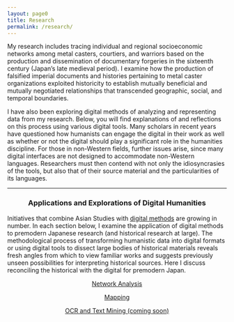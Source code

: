 ```yaml
---
layout: page0
title: Research
permalink: /research/
---
```


My research includes tracing individual and regional socioeconomic networks among metal casters, courtiers, and warriors based on the production and dissemination of documentary forgeries in the sixteenth century (Japan’s late medieval period). I examine how the production of falsified imperial documents and histories pertaining to metal caster organizations exploited historicity to establish mutually beneficial and mutually negotiated relationships that transcended geographic, social, and temporal boundaries.

I have also been exploring digital methods of analyzing and representing data from my research. Below, you will find explanations of and reflections on this process using various digital tools. Many scholars in recent years have questioned how humanists can engage the digital in their work as well as whether or not the digital should play a significant role in the humanities discipline. For those in non-Western fields, further issues arise, since many digital interfaces are not designed to accommodate non-Western languages. Researchers must then contend with not only the idiosyncrasies of the tools, but also that of their source material and the particularities of its languages.

<p></p>
<hr class="style14">
<center><h3>Applications and Explorations of Digital Humanities</h3></center>
<p></p>

Initiatives that combine Asian Studies with <a href="http://prcurtis.com/DH/resources">digital methods</a> are growing in number. In each section below, I examine the application of digital methods to premodern Japanese research (and historical research at large). The methodological process of transforming humanistic data into digital formats or using digital tools to dissect large bodies of historical materials reveals fresh angles from which to view familiar works and suggests previously unseen possibilities for interpreting historical sources. Here I discuss reconciling the historical with the digital for premodern Japan.
<p></p>
<center>
<section class="thumbnail-grid flex">
			<a href="/DH/network_analysis/" class="flex-item">
				<figure class="i1">
					<figcaption>Network Analysis</figcaption>
				</figure>
			</a>
			<a href="/DH/mapping/" class="flex-item">
				<figure class="i2">
					<figcaption>Mapping</figcaption>
				</figure>
			</a>
			<a href="#!" class="flex-item">
				<figure class="i3">
					<figcaption>OCR and Text Mining (coming soon)</figcaption>
				</figure>
			</a>
</section>
</center>
